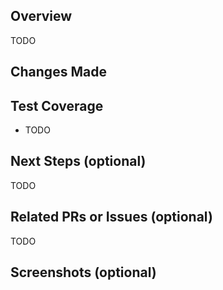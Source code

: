 ## Overview

TODO

## Changes Made

## Test Coverage

- TODO

## Next Steps (optional)

TODO

## Related PRs or Issues (optional)

TODO

## Screenshots (optional)

